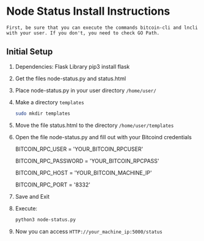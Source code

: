 # Node Status Install Instructions
`First, be sure that you can execute the commands bitcoin-cli and lncli with your user. If you don't, you need to check GO Path.`
## Initial Setup
1. Dependencies:
   Flask Library
   pip3 install flask
2. Get the files node-status.py and status.html
3. Place node-status.py in your user directory `/home/user/`
4. Make a directory `templates`
   ```bash
   sudo mkdir templates
   ```
5. Move the file status.html to the directory `/home/user/templates`

6. Open the file node-status.py and fill out with your Bitcoind credentials

   BITCOIN_RPC_USER = 'YOUR_BITCOIN_RPCUSER'

   BITCOIN_RPC_PASSWORD = 'YOUR_BITCOIN_RPCPASS'

   BITCOIN_RPC_HOST = 'YOUR_BITCOIN_MACHINE_IP'

   BITCOIN_RPC_PORT = '8332'

8. Save and Exit

9. Execute:
   ```bash
   python3 node-status.py
   ```
10. Now you can access `HTTP://your_machine_ip:5000/status`
   

